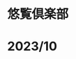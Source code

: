 <div class="backcover">
<div>

# <span class="red">悠</span>覧倶<span class="red">楽</span>部

</div>
<div>

# <span class="red">2</span>023/<span class="red">1</span>0

</div>
</div>
